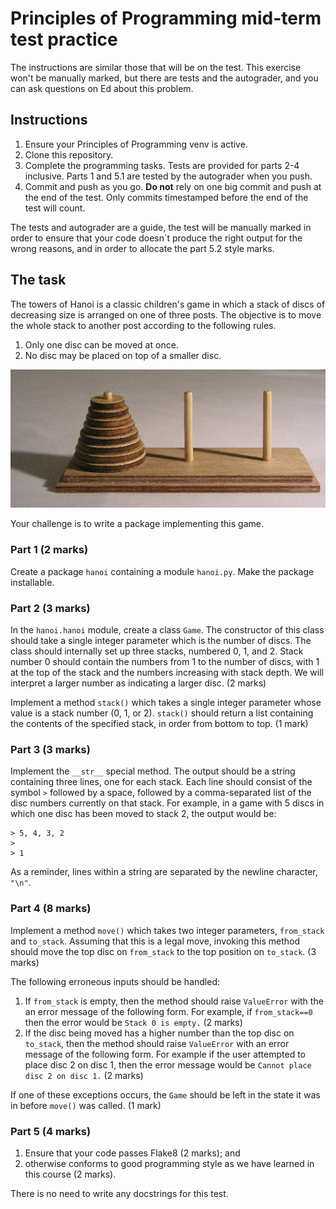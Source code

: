 # Principles of Programming mid-term test practice

The instructions are similar those that will be on the test. This exercise
won't be manually marked, but there are tests and the autograder, and you can
ask questions on Ed about this problem.

## Instructions

1. Ensure your Principles of Programming venv is active.
2. Clone this repository.
3. Complete the programming tasks. Tests are provided for parts 2-4 inclusive.
   Parts 1 and 5.1 are tested by the autograder when you push.
4. Commit and push as you go. **Do not** rely on one big commit and push at the
   end of the test. Only commits timestamped before the end of the test
   will count.

The tests and autograder are a guide, the test will be manually marked in order
to ensure that your code doesn`t produce the right output for the wrong reasons,
and in order to allocate the part 5.2 style marks.

## The task

The towers of Hanoi is a classic children's game in which a stack of discs of
decreasing size is arranged on one of three posts. The objective is to move the
whole stack to another post according to the following rules.

1. Only one disc can be moved at once.
2. No disc may be placed on top of a smaller disc.

[![Photo of the towers of Hanoi game](Tower_of_Hanoi.jpg)](https://commons.wikimedia.org/wiki/File:Tower_of_Hanoi.jpeg)

Your challenge is to write a package implementing this game.

### Part 1 (2 marks)

Create a package `hanoi` containing a module `hanoi.py`. Make the
package installable.

### Part 2 (3 marks)

In the `hanoi.hanoi` module, create a class `Game`. The constructor of this
class should take a single integer parameter which is the number of discs. The
class should internally set up three stacks, numbered 0, 1, and 2. Stack number
0 should contain the numbers from 1 to the number of discs, with 1 at the top of
the stack and the numbers increasing with stack depth. We will interpret a
larger number as indicating a larger disc. (2 marks)

Implement a method `stack()` which takes a single integer parameter whose value
is a stack number (0, 1, or 2). `stack()` should return a list containing the
contents of the specified stack, in order from bottom to top. (1 mark)

### Part 3 (3 marks)

Implement the `__str__` special method. The output should be a string containing
three lines, one for each stack. Each line should consist of the symbol `>`
followed by a space, followed by a comma-separated list of the disc numbers
currently on that stack. For example, in a game with 5 discs in which one disc
has been moved to stack 2, the output would be:

    > 5, 4, 3, 2
    > 
    > 1

As a reminder, lines within a string are separated by the newline character, `"\n"`.

### Part 4 (8 marks)

Implement a method `move()` which takes two integer parameters, `from_stack` and
`to_stack`. Assuming that this is a legal move, invoking this method should move
the top disc on `from_stack` to the top position on `to_stack`. (3 marks)

The following erroneous inputs should be handled: 
1. If `from_stack` is empty, then the method should raise `ValueError` with the
   an error message of the following form. For example, if `from_stack==0` then
   the error would be `Stack 0 is empty.` (2 marks)
2. If the disc being moved has a higher number than the top disc on `to_stack`,
   then the method should raise `ValueError` with an error message of the
   following form. For example if the user attempted to place disc 2 on disc 1,
   then the error message would be `Cannot place disc 2 on disc 1.` (2 marks)

If one of these exceptions occurs, the `Game` should be left in the state it was
in before `move()` was called. (1 mark)

### Part 5 (4 marks)

1. Ensure that your code passes Flake8 (2 marks); and 
2. otherwise conforms to good programming style as we have learned in this
   course (2 marks).

There is no need to write any docstrings for this test.
